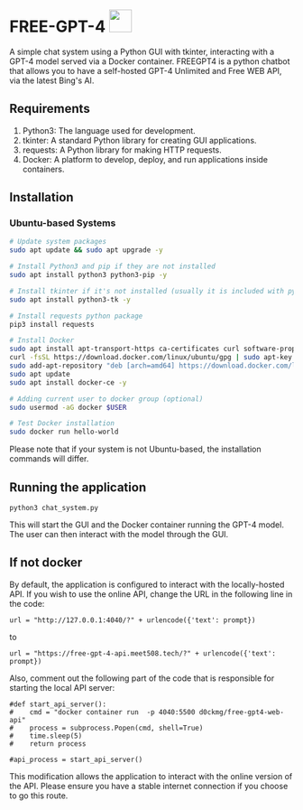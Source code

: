 # FREE-GPT-4 <img src="https://github.com/meetkool/FREE-GPT-4/assets/96396841/8ea50f25-df14-40ed-b71c-1fb2a5b44123" width="40" height="40">


A simple chat system using a Python GUI with tkinter, interacting with a GPT-4 model served via a Docker container.
FREEGPT4 is a python chatbot that allows you to have a self-hosted GPT-4 Unlimited and Free WEB API, via the latest Bing's AI.


## Requirements

1. Python3: The language used for development.
2. tkinter: A standard Python library for creating GUI applications.
3. requests: A Python library for making HTTP requests.
4. Docker: A platform to develop, deploy, and run applications inside containers.

## Installation

### Ubuntu-based Systems

```bash
# Update system packages
sudo apt update && sudo apt upgrade -y

# Install Python3 and pip if they are not installed
sudo apt install python3 python3-pip -y

# Install tkinter if it's not installed (usually it is included with python3)
sudo apt install python3-tk -y

# Install requests python package
pip3 install requests

# Install Docker
sudo apt install apt-transport-https ca-certificates curl software-properties-common -y
curl -fsSL https://download.docker.com/linux/ubuntu/gpg | sudo apt-key add -
sudo add-apt-repository "deb [arch=amd64] https://download.docker.com/linux/ubuntu $(lsb_release -cs) stable"
sudo apt update
sudo apt install docker-ce -y

# Adding current user to docker group (optional)
sudo usermod -aG docker $USER

# Test Docker installation
sudo docker run hello-world

```

Please note that if your system is not Ubuntu-based, the installation commands will differ.

## Running the application
```
python3 chat_system.py
```

This will start the GUI and the Docker container running the GPT-4 model. The user can then interact with the model through the GUI.

## If not docker 
By default, the application is configured to interact with the locally-hosted API. If you wish to use the online API, change the URL in the following line in the code:
```
url = "http://127.0.0.1:4040/?" + urlencode({'text': prompt})
```
to 
```
url = "https://free-gpt-4-api.meet508.tech/?" + urlencode({'text': prompt})
```
Also, comment out the following part of the code that is responsible for starting the local API server:
```
#def start_api_server():
#    cmd = "docker container run  -p 4040:5500 d0ckmg/free-gpt4-web-api"
#    process = subprocess.Popen(cmd, shell=True)
#    time.sleep(5)
#    return process

#api_process = start_api_server()
```

This modification allows the application to interact with the online version of the API. Please ensure you have a stable internet connection if you choose to go this route.
